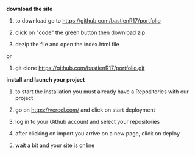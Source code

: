 **download the site**

1) to download go to https://github.com/bastienR17/portfolio

2) click on "code" the green button then download zip

3) dezip the file and open the index.html file 

 or
 
1) git clone https://github.com/bastienR17/portfolio.git

  **install and launch your project**

1) to start the installation you must already have a Repositories with our project 

2) go on https://vercel.com/ and click on start deployment

3) log in to your Github account and select your repositories

4) after clicking on import you arrive on a new page, click on deploy

5) wait a bit and your site is online

 


